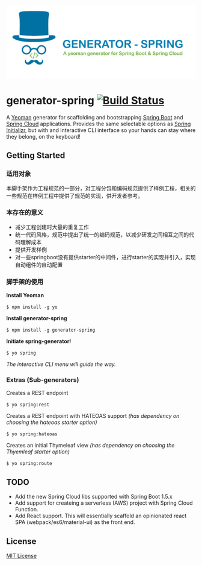 ![logo](logo/Gen-Spring-Logo.jpg?raw=true) 

# generator-spring [![Build Status](https://travis-ci.org/davetownsend/generator-spring.svg?branch=master)](https://travis-ci.org/davetownsend/generator-spring)

A [Yeoman](http://yeoman.io) generator for scaffolding and bootstrapping [Spring Boot](http://projects.spring.io/spring-boot/) and [Spring Cloud](http://projects.spring.io/spring-cloud/) applications. Provides the same selectable options as [Spring Initializr](http://start.spring.io), but with and interactive CLI interface so your hands can stay where they belong, on the keyboard!

## Getting Started

### 适用对象

本脚手架作为工程规范的一部分，对工程分包和编码规范提供了样例工程，相关的一些规范在样例工程中提供了规范的实现，供开发者参考。


### 本存在的意义

- 减少工程创建时大量的重复工作
- 统一代码风格，规范中提出了统一的编码规范，以减少研发之间相互之间的代码理解成本
- 提供开发样例
- 对一些springboot没有提供starter的中间件，进行starter的实现并引入，实现自动组件的自动配置


### 脚手架的使用
**Install Yeoman**

```
$ npm install -g yo
```

**Install generator-spring**

```
$ npm install -g generator-spring
```

**Initiate spring-generator!**

```
$ yo spring
```
_The interactive CLI menu will guide the way._


### Extras (Sub-generators)
Creates a REST endpoint

```
$ yo spring:rest
```

Creates a REST endpoint with HATEOAS support *(has dependency on choosing the hateoas starter option)*

```
$ yo spring:hateoas
```

Creates an initial Thymeleaf view *(has dependency on choosing the Thyemleaf starter option)*

```
$ yo spring:route
```

## TODO
- Add the new Spring Cloud libs supported with Spring Boot 1.5.x
- Add support for createing a serverless (AWS) project with Spring Cloud Function. 
- Add React support. This will essentially scaffold an opinionated react SPA (webpack/es6/material-ui) as the front end.

## License

[MIT License](http://en.wikipedia.org/wiki/MIT_License)
